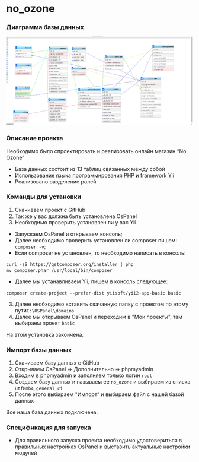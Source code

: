 # no_ozone

### Диаграмма базы данных

![Image alt](https://github.com/Christina1331-ux/ne_ozone/blob/main/basic/web/uploads/db.png)

### Описание проекта

Необходимо было спроектировать и реализовать онлайн магазин “No Ozone”
- База данных состоит из 13 таблиц связанных между собой
- Использование языка программирования PHP и framework Yii
- Реализовано разделение ролей


### Команды для установки

1. Скачиваем проект с GitHub
2. Так же у вас должна быть установлена OsPanel
3. Необходимо проверить установлен ли у вас Yii

- Запускаем OsPanel и открываем консоль;
- Далее необходимо проверить установлен ли composer пишем: `composer -v`;
- Если composer не установлен, то необходимо написать в консоль:
```
curl -sS https://getcomposer.org/installer | php
mv composer.phar /usr/local/bin/composer
```
- Далее мы устанавливаем Yii, пишем в консоль следующее:

```
composer create-project --prefer-dist yiisoft/yii2-app-basic basic
```

3. Далее необходимо вставить скачанную папку с проектом по этому пути`C:\OSPanel\domains`
4. Далее мы открываем OsPanel и переходим в "Мои проекты", там выбираем проект `basic`

На этом установка закончена.

### Импорт базы данных

1. Скачиваем базу данных с GitHub
2. Открываем OsPanel => Дополнительно => phpmyadmin
3. Входим в phpmyadmin и заполняем только логин `root`
4. Создаем базу данных и называем ее `no_ozone` и выбираем из списка `utf8mb4_general_ci`
5. После этого выбираем "Импорт" и выбираем файл с нашей базой данных

Все наша база данных подключена.


### Спецификация для запуска

- Для правильного запуска проекта необходимо удостовериться в правильных настройках OsPanel и выставить актуальные настройки модулей 
